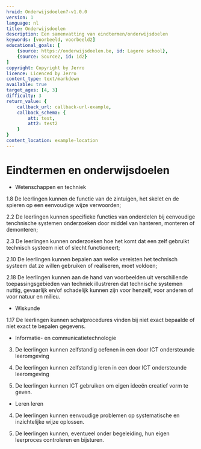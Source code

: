 ```yaml
---
hruid: Onderwijsdoelen?-v1.0.0
version: 1
language: nl
title: Onderwijsdoelen
description: Een samenvatting van eindtermen/onderwijsdoelen
keywords: [voorbeeld, voorbeeld2]
educational_goals: [
    {source: https://onderwijsdoelen.be, id: Lagere school}, 
    {source: Source2, id: id2}
]
copyright: Copyright by Jerro
licence: Licenced by Jerro
content_type: text/markdown
available: true
target_ages: [4, 3]
difficulty: 3
return_value: {
    callback_url: callback-url-example,
    callback_schema: {
        att: test,
        att2: test2
    }
}
content_location: example-location
---
```


# Eindtermen en onderwijsdoelen

* Wetenschappen en techniek

1.8 De leerlingen kunnen de functie van de zintuigen, het skelet en de spieren op een eenvoudige wijze verwoorden;

2.2 De leerlingen kunnen specifieke functies van onderdelen bij eenvoudige tenchnische systemen onderzoeken door middel van hanteren, monteren of demonteren;

2.3 De leerlingen kunnen onderzoeken hoe het komt dat een zelf gebruikt technisch systeem niet of slecht functioneert;

2.10 De leerlingen kunnen bepalen aan welke vereisten het technisch systeem dat ze willen gebruiken of realiseren, moet voldoen;

2.18 De leerlingen kunnen aan de hand van voorbeelden uit verschillende toepassingsgebieden van techniek illustreren dat technische systemen nuttig, gevaarlijk en/of schadelijk kunnen zijn voor henzelf, voor anderen of voor natuur en milieu.


* Wiskunde

1.17 De leerlingen kunnen schatprocedures vinden bij niet exact bepaalde of niet exact te bepalen gegevens.


* Informatie- en communicatietechnologie

3. De leerlingen kunnen zelfstandig oefenen in een door ICT ondersteunde leeromgeving

4. De leerlingen kunnen zelfstandig leren in een door ICT ondersteunde leeromgeving

5. De leerlingen kunnen ICT gebruiken om eigen ideeën creatief vorm te geven.


* Leren leren

4. De leerlingen kunnen eenvoudige problemen op systematische en inzichtelijke wijze oplossen.

5. De leerlingen kunnen, eventueel onder begeleiding, hun eigen leerproces controleren en bijsturen.